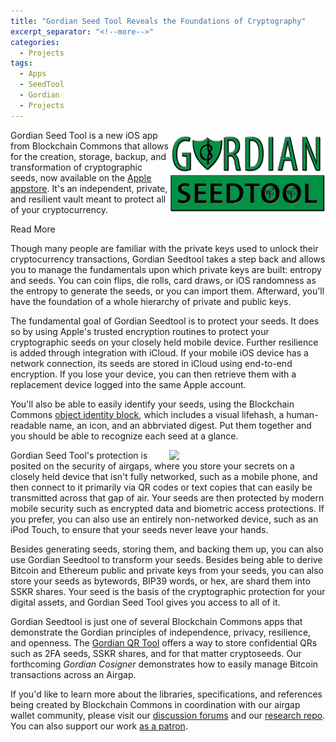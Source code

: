 ```yaml
---
title: "Gordian Seed Tool Reveals the Foundations of Cryptography"
excerpt_separator: "<!--more-->"
categories:
  - Projects
tags:
  - Apps
  - SeedTool
  - Gordian
  - Projects
---
```


<img src="https://github.com/BlockchainCommons/GordianSeedTool-iOS/blob/master/images/logos/gordian-seedtool-logo-white.jpg" align=right width=250>

Gordian Seed Tool is a new iOS app from Blockchain Commons that allows for the creation, storage, backup, and transformation of cryptographic seeds, now available on the [Apple appstore](https://apps.apple.com/us/app/gordian-seed-tool/id1545088229). It's an independent, private, and resilient vault meant to protect all of your cryptocurrency.

<div class="bold--excerpt--node">Read More</div>

<!--more-->

Though many people are familiar with the private keys used to unlock their cryptocurrency transactions, Gordian Seedtool takes a step back and allows you to manage the fundamentals upon which private keys are built: entropy and seeds. You can coin flips, die rolls, card draws, or iOS randomness as the entropy to generate the seeds, or you can import them. Afterward, you'll have the foundation of a whole hierarchy of private and public keys.

The fundamental goal of Gordian Seedtool is to protect your seeds. It does so by using Apple's trusted encryption routines to protect your cryptographic seeds on your closely held mobile device. Further resilience is added through integration with iCloud. If your mobile iOS device has a network connection, its seeds are stored in iCloud using end-to-end encryption. If you lose your device, you can then retrieve them with a replacement device logged into the same Apple account.

You'll also be able to easily identify your seeds, using the Blockchain Commons [object identity block](https://github.com/BlockchainCommons/Research/blob/master/papers/bcr-2021-002-digest.md#object-identity-block), which includes a visual lifehash, a human-readable name, an icon, and an abbrviated digest. Put them together and you should be able to recognize each seed at a glance.

<img src="https://github.com/BlockchainCommons/GordianSeedTool-iOS/blob/master/images/gg-list.jpg" align=right width=250>

Gordian Seed Tool's protection is posited on the security of airgaps, where you store your secrets on a closely held device that isn't fully networked, such as a mobile phone, and then connect to it primarily via QR codes or text copies that can easily be transmitted across that gap of air. Your seeds are then protected by modern mobile security such as encrypted data and biometric access protections. If you prefer, you can also use an entirely non-networked device, such as an iPod Touch, to ensure that your seeds never leave your hands.

Besides generating seeds, storing them, and backing them up, you can also use Gordian Seedtool to transform your seeds. Besides being able to derive Bitcoin and Ethereum public and private keys from your seeds, you can also store your seeds as bytewords, BIP39 words, or hex, are shard them into SSKR shares. Your seed is the basis of the cryptographic protection for your digital assets, and Gordian Seed Tool gives you access to all of it.

Gordian Seedtool is just one of several Blockchain Commons apps that demonstrate the Gordian principles of independence, privacy, resilience, and openness. The [Gordian QR Tool](https://apps.apple.com/us/app/gordian-qr-tool/id1506851070) offers a way to store confidential QRs such as 2FA seeds, SSKR shares, and for that matter cryptoseeds. Our forthcoming _Gordian Cosigner_ demonstrates how to easily manage Bitcoin transactions across an Airgap.

If you'd like to learn more about the libraries, specifications, and references being created by Blockchain Commons in coordination with our airgap wallet community, please visit our [discussion forums](https://github.com/BlockchainCommons/Airgapped-Wallet-Community/discussions) and our [research repo](https://github.com/BlockchainCommons/Research/blob/master/README.md). You can also support our work [as a patron](https://github.com/sponsors/BlockchainCommons).
